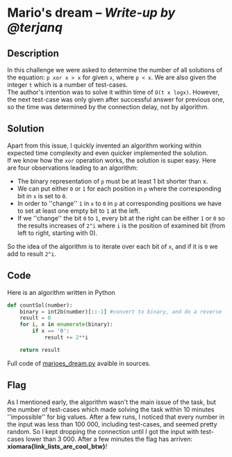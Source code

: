 # Mario's dream &ndash; *Write-up by @terjanq*

## Description

In this challenge we were asked to determine the number of all solutions of the equation: `p xor x > x` for given `x`, where `p < x`. We are also given the integer `t` which is a number of test-cases.  
The author's intention was to solve it within time of `O(t x logx)`. However, the next test-case was only given after successful answer for previous one, so the time was determined by the connection delay, not by algorithm.  

## Solution

Apart from this issue, I quickly invented an algorithm working within expected time complexity and even quicker implemented the solution.  
If we know how the `xor` operation works, the solution is super easy. Here are four observations leading to an algorithm:  
- The binary representation of `p` must be at least 1 bit shorter than x.
- We can put either `0` or `1` for each position in `p` where the corresponding bit in `x` is set to `0`.  
- In order to ''change'' `1` in `x` to `0` in `p` at corresponding positions we have to set at least one empty bit to `1` at the left.
- If we ''change'' the bit `0` to `1`, every bit at the right can be either `1` or `0` so the results increases of `2^i`  where `i` is the position of examined bit (from left to right, starting with 0).  

So the idea of the algorithm is to iterate over each bit of `x`, and if it is `0` we add to result `2^i`. 


## Code

Here is an algorithm written in Python

```python
def countSol(number):
	binary = int2b(number)[::-1] #convert to binary, and do a reverse
	result = 0
	for i, x in enumerate(binary):
		if x == '0':
			result += 2**i

	return result
```

Full code of [marioes_dream.py] avaible in sources.

## Flag

As I mentioned early, the algorithm wasn't the main issue of the task, but the number of test-cases which made solving the task within 10 minutes ''impossible'' for big values. After a few runs, I noticed that every number in the input was less than 100 000, including test-cases, and seemed pretty random. So I kept dropping the connection until I got the input with test-cases lower than 3 000. After a few minutes the flag has arriven: **xiomara{link_lists_are_cool_btw}**!



[marioes_dream.py]: <./marioes_dream.py>